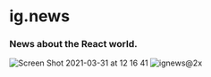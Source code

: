 # ig.news
### News about the React world.
![Screen Shot 2021-03-31 at 12 16 41](https://user-images.githubusercontent.com/45128599/113168440-0c1e0b80-921b-11eb-8cbb-1a42b205412b.png)
![ignews@2x](https://user-images.githubusercontent.com/45128599/113168533-23f58f80-921b-11eb-95a6-782d135f38c0.png)
